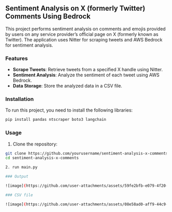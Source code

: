 ## Sentiment Analysis on X (formerly Twitter) Comments Using Bedrock

This project performs sentiment analysis on comments and emojis provided by users on any service provider’s official page on X (formerly known as Twitter). The application uses Nitter for scraping tweets and AWS Bedrock for sentiment analysis.

### Features

- **Scrape Tweets**: Retrieve tweets from a specified X handle using Nitter.
- **Sentiment Analysis**: Analyze the sentiment of each tweet using AWS Bedrock.
- **Data Storage**: Store the analyzed data in a CSV file.

### Installation

To run this project, you need to install the following libraries:

```bash
pip install pandas ntscraper boto3 langchain
```

### Usage

1. Clone the repository:

```bash
git clone https://github.com/yourusername/sentiment-analysis-x-comments.git
cd sentiment-analysis-x-comments

2. run main.py

### Output

![image](https://github.com/user-attachments/assets/59fe2bfb-e079-4f20-8dac-8908ec4e5c7c)

### CSV file

![image](https://github.com/user-attachments/assets/08e58ad0-aff9-44c9-8e15-f2ecc0b8608d)

